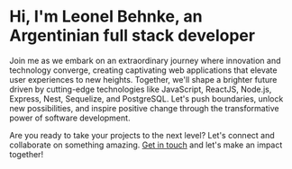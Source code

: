# Hi, I'm Leonel Behnke, an Argentinian full stack developer

Join me as we embark on an extraordinary journey where innovation and technology converge, creating captivating web applications that elevate user experiences to new heights. Together, we'll shape a brighter future driven by cutting-edge technologies like JavaScript, ReactJS, Node.js, Express, Nest, Sequelize, and PostgreSQL. Let's push boundaries, unlock new possibilities, and inspire positive change through the transformative power of software development.

Are you ready to take your projects to the next level? Let's connect and collaborate on something amazing. [Get in touch](mailto:leonelbehnke@gmail.com) and let's make an impact together!
